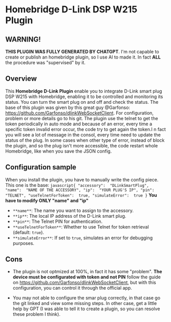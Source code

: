 # Homebridge D-Link DSP W215 Plugin

## WARNING!

**THIS PLUGIN WAS FULLY GENERATED BY CHATGPT**. I'm not capable to create or publish an homebridge plugin, so I use AI to made it. In fact **ALL** the procedure was "supervised" by it.

## Overview

This **Homebridge D-Link Plugin** enable you to integrate D-Link smart plug DSP W215 with Homebridge, enabling it to be controlled and monitoring its status. You can turn the smart plug on and off and check the status.
The base of this plugin was given by this great guy @Garfonso: https://github.com/Garfonso/dlinkWebSocketClient. For configuration, problem or more details go to his git.
The plugin use the telnet to get the token periodically in auto mode and because of an error, every time a specific token invalid error occur, the code try to get again the token.I n fact you will see a lot of message in the consol, every time need to update the status of the plug. In some cases when other type of error, instead of block the plugin, and so the plug isn't more accessible, the code restart whole Homebridge, like when you save the JSON config.

## Configuration sample
When you install the plugin, you have to manually write the config piece.
This one is the base:
``javascript{
	"accessory":  "DLinkSmartPlug",
	"name":  "NAME OF THE ACCESSORY",
	"ip":  "YOUR PLUG'S IP",
	"pin":  "TELNET",
	"useTelnetForToken":  true,
	"simulateError":  true
}``
**You have to modify ONLY "name" and "ip"**

-   `**name**`: The name you want to assign to the accessory.
-   `**ip**`: The local IP address of the D-Link smart plug.
-   `**pin**`: The Telnet PIN for authentication.
-   `**useTelnetForToken**`: Whether to use Telnet for token retrieval (default: `true`).
-   `**simulateError**`: If set to `true`, simulates an error for debugging purposes.

## Cons

- The plugin is not optmized at 100%, in fact it has some "problem". **The device must be configurated with token and not PIN** follow the guide on https://github.com/Garfonso/dlinkWebSocketClient, but with this configuration, you can control it through the official app.

- You may not able to configure the smar plug correctly, in that case go the git linked and view some missing steps. In other case, get a little help by GPT (I was able to tell it to create a plugin, so you can resolve these problem I think).

